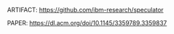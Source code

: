 ARTIFACT: https://github.com/ibm-research/speculator

PAPER: https://dl.acm.org/doi/10.1145/3359789.3359837
